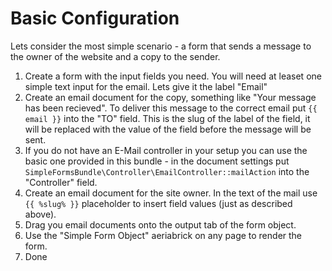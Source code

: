 # Basic Configuration

Lets consider the most simple scenario - a form that sends a message to the owner of the website and a copy to the sender.

1. Create a form with the input fields you need. You will need at leaset one simple text input for the email. Lets give it the label "Email"
2. Create an email document for the copy, something like "Your message has been recieved". To deliver this message to the correct email put `{{ email }}` into the "TO" field. This is the slug of the label of the field, it will be replaced with the value of the field before the message will be sent.
3. If you do not have an E-Mail controller in your setup you can use the basic one provided in this bundle - in the document settings put `SimpleFormsBundle\Controller\EmailController::mailAction` into the "Controller" field.
4. Create an email document for the site owner. In the text of the mail use `{{ %slug% }}` placeholder to insert field values (just as described above).
5. Drag you email documents onto the output tab of the form object.
6. Use the "Simple Form Object" aeriabrick on any page to render the form.
7. Done